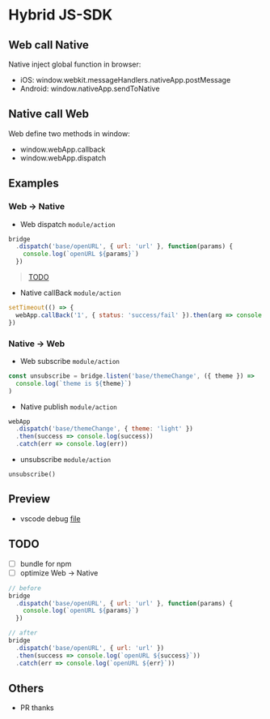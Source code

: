 # Hybrid JS-SDK 

## Web call Native

Native inject global function in browser:
- iOS: window.webkit.messageHandlers.nativeApp.postMessage
- Android: window.nativeApp.sendToNative

## Native call Web

Web define two methods in window:
- window.webApp.callback 
- window.webApp.dispatch

## Examples
### Web -> Native

- Web dispatch `module/action`
```js
bridge
  .dispatch('base/openURL', { url: 'url' }, function(params) {
    console.log(`openURL ${params}`)
  })
```
> [TODO](https://github.com/77xi/Hybrid#todo)
- Native callBack `module/action`
```js
setTimeout(() => {
  webApp.callBack('1', { status: 'success/fail' }).then(arg => console.log(arg))
})
```

### Native -> Web

- Web subscribe `module/action`
```js
const unsubscribe = bridge.listen('base/themeChange', ({ theme }) =>
  console.log(`theme is ${theme}`)
)
```
- Native publish `module/action`
```js
webApp
  .dispatch('base/themeChange', { theme: 'light' })
  .then(success => console.log(success))
  .catch(err => console.log(err))
```
- unsubscribe `module/action`
```
unsubscribe()
```

## Preview

- vscode debug [file](https://github.com/77xi/Hybrid/blob/master/src/index.js)

## TODO

* [ ] bundle for npm
* [ ] optimize Web -> Native
```js
// before
bridge
  .dispatch('base/openURL', { url: 'url' }, function(params) {
    console.log(`openURL ${params}`)
  })

// after
bridge
  .dispatch('base/openURL', { url: 'url' })
  .then(success => console.log(`openURL ${success}`))
  .catch(err => console.log(`openURL ${err}`))
```

## Others

- PR thanks